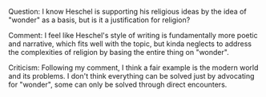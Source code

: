 Question: I know Heschel is supporting his religious ideas by the idea of "wonder" as a basis, but is it a justification for religion?

Comment: I feel like Heschel's style of writing is fundamentally more poetic and narrative, which fits well with the topic, but kinda neglects to address the complexities of religion by basing the entire thing on "wonder".

Criticism: Following my comment, I think a fair example is the modern world and its problems. I don't think everything can be solved just by advocating for "wonder", some can only be solved through direct encounters.